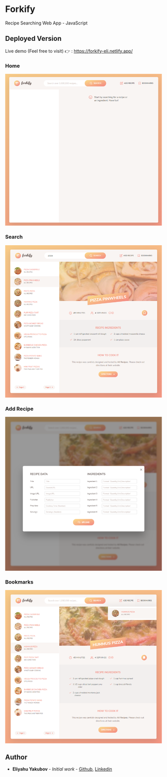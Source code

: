 # Forkify

Recipe Searching Web App - JavaScript

## Deployed Version

Live demo (Feel free to visit) 👉 : https://forkify-eli.netlify.app/

### Home

<img src="https://github.com/EliYakubov7/Forkify/blob/main/screenshots/home_page.png" width="700">

### Search

<img src="https://github.com/EliYakubov7/Forkify/blob/main/screenshots/search.png" width="700">

### Add Recipe

<img src="https://github.com/EliYakubov7/Forkify/blob/main/screenshots/add_recipe.png" width="700">

### Bookmarks

<img src="https://github.com/EliYakubov7/Forkify/blob/main/screenshots/bookmarks.png" width="700">

## Author

* **Eliyahu Yakubov** - *Initial work* - [Github](https://github.com/EliYakubov7), [Linkedin](https://www.linkedin.com/in/eli-yakubov-961908173)
